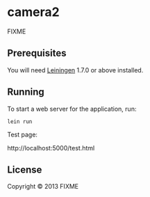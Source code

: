 # camera2

FIXME

## Prerequisites

You will need [Leiningen][1] 1.7.0 or above installed.

[1]: https://github.com/technomancy/leiningen

## Running

To start a web server for the application, run:

    lein run

Test page:

http://localhost:5000/test.html

## License

Copyright © 2013 FIXME
